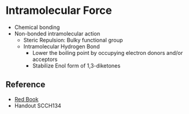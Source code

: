 # Intramolecular Force

* Chemical bonding
* Non-bonded intramolecular action
  * Steric Repulsion: Bulky functional group
  * Intramolecular Hydrogen Bond
    * Lower the boiling point by occupying electron donors and/or acceptors
    * Stabilize Enol form of 1,3-diketones

## Reference

* [Red Book](../../../../../Reference/Organic%20chemistry.md)
* Handout SCCH134
